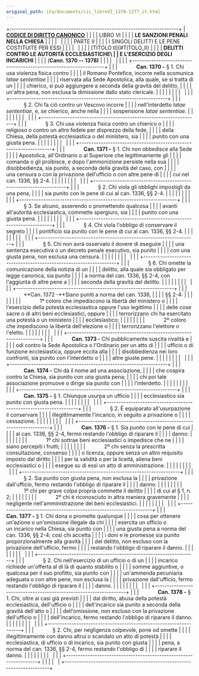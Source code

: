 ```yaml
---
original_path: ita/documents/cic_libroVI_1370-1377_it.html
---
```


+:----------------------------------------------------------------------+
| **[CODICE DI DIRITTO CANONICO](../../cic_index_it.html)**             |
|                                                                       |
| LIBRO VI                                                              |
|                                                                       |
| **LE SANZIONI PENALI NELLA CHIESA**                                   |
|                                                                       |
|                                                                       |
|                                                                       |
| PARTE II                                                              |
|                                                                       |
| I SINGOLI DELITTI E LE PENE COSTITUITE PER ESSI                       |
|                                                                       |
|                                                                       |
|                                                                       |
| [TITOLO II]{#TITOLO_II}                                               |
|                                                                       |
| **DELITTI CONTRO LE AUTORITÀ ECCLESIASTICHE\                          |
| E L\'ESERCIZIO DEGLI INCARICHI**                                      |
|                                                                       |
| (**Cann. 1370 -- 1378)**                                              |
|                                                                       |
|                                                                       |
|                                                                       |
| +------------------------------------------------------------------+  |
| |             **Can. 1370 -** § 1. Chi usa violenza fisica contro  |  |
| | il Romano Pontefice, incorre nella scomunica *latae sententiae*  |  |
| | riservata alla Sede Apostolica, alla quale, se si tratta di un   |  |
| | chierico, si può aggiungere a seconda della gravità del delitto, |  |
| | un'altra pena, non esclusa la dimissione dallo stato clericale.  |  |
| |                                                                  |  |
| |                                                                  |  |
| +------------------------------------------------------------------+  |
| |             § 2. Chi fa ciò contro un Vescovo incorre            |  |
| | nell'interdetto *latae sententiae*, e, se chierico, anche nella  |  |
| | sospensione *latae sententiae*.                                  |  |
| |                                                                  |  |
| |                                                                  |  |
| +------------------------------------------------------------------+  |
| |             § 3. Chi usa violenza fisica contro un chierico o    |  |
| | religioso o contro un altro fedele per disprezzo della fede,     |  |
| | della Chiesa, della potestà ecclesiastica o del ministero, sia   |  |
| | punito con una giusta pena.                                      |  |
| |                                                                  |  |
| |                                                                  |  |
| +------------------------------------------------------------------+  |
| |             **Can. 1371 -** § 1. Chi non obbedisce alla Sede     |  |
| | Apostolica, all'Ordinario o al Superiore che legittimamente gli  |  |
| | comanda o gli proibisce, e dopo l'ammonizione persiste nella sua |  |
| | disobbedienza, sia punito, a seconda della gravità del caso, con |  |
| | una censura o con la privazione dell'ufficio o con altre pene di |  |
| | cui nel can. 1336, §§ 2-4.                                       |  |
| |                                                                  |  |
| |                                                                  |  |
| +------------------------------------------------------------------+  |
| |             § 2. Chi viola gli obblighi impostigli da una pena,  |  |
| | sia punito con le pene di cui al can. 1336, §§ 2-4.              |  |
| |                                                                  |  |
| |                                                                  |  |
| +------------------------------------------------------------------+  |
| |             § 3. Se alcuno, asserendo o promettendo qualcosa     |  |
| | avanti all'autorità ecclesiastica, commette spergiuro, sia       |  |
| | punito con una giusta pena.                                      |  |
| |                                                                  |  |
| |                                                                  |  |
| +------------------------------------------------------------------+  |
| |             § 4. Chi viola l'obbligo di conservare il segreto    |  |
| | pontificio sia punito con le pene di cui al can. 1336, §§ 2-4.   |  |
| |                                                                  |  |
| |                                                                  |  |
| +------------------------------------------------------------------+  |
| |             § 5. Chi non avrà osservato il dovere di eseguire    |  |
| | una sentenza esecutiva o un decreto penale esecutivo, sia punito |  |
| | con una giusta pena, non esclusa una censura.                    |  |
| |                                                                  |  |
| |                                                                  |  |
| +------------------------------------------------------------------+  |
| |             § 6. Chi omette la comunicazione della notizia di un |  |
| | delitto, alla quale sia obbligato per legge canonica, sia punito |  |
| | a norma del can. 1336, §§ 2-4, con l'aggiunta di altre pene a    |  |
| | seconda della gravità del delitto.                               |  |
| |                                                                  |  |
| |                                                                  |  |
| +------------------------------------------------------------------+  |
| |             **Can. 1372 -**Siano puniti a norma del can. 1336,   |  |
| | §§ 2-4:                                                          |  |
| |                                                                  |  |
| |             1º coloro che impediscono la libertà del ministero o |  |
| | l'esercizio della potestà ecclesiastica oppure l'uso legittimo   |  |
| | delle cose sacre o di altri beni ecclesiastici, oppure           |  |
| | terrorizzano chi ha esercitato una potestà o un ministero        |  |
| | ecclesiastico;                                                   |  |
| |                                                                  |  |
| |             2º coloro che impediscono la libertà dell'elezione o |  |
| | terrorizzano l'elettore o l'eletto.                              |  |
| |                                                                  |  |
| |                                                                  |  |
| +------------------------------------------------------------------+  |
| |             **Can. 1373 -** Chi pubblicamente suscita rivalità e |  |
| | odi contro la Sede Apostolica o l'Ordinario per un atto di       |  |
| | ufficio o di funzione ecclesiastica, oppure eccita alla          |  |
| | disobbedienza nei loro confronti, sia punito con l'interdetto o  |  |
| | altre giuste pene.                                               |  |
| |                                                                  |  |
| |                                                                  |  |
| +------------------------------------------------------------------+  |
| |             **Can. 1374 -** Chi dà il nome ad una associazione,  |  |
| | che cospira contro la Chiesa, sia punito con una giusta pena;    |  |
| | chi poi tale associazione promuove o dirige sia punito con       |  |
| | l'interdetto.                                                    |  |
| |                                                                  |  |
| |                                                                  |  |
| +------------------------------------------------------------------+  |
| |             **Can. 1375 -** § 1. Chiunque usurpa un ufficio      |  |
| | ecclesiastico sia punito con giusta pena.                        |  |
| |                                                                  |  |
| |                                                                  |  |
| +------------------------------------------------------------------+  |
| |             § 2. È equiparato all'usurpazione il conservare      |  |
| | illegittimamente l'incarico, in seguito a privazione o           |  |
| | cessazione.                                                      |  |
| |                                                                  |  |
| |                                                                  |  |
| +------------------------------------------------------------------+  |
| |             **Can. 1376 -** § 1. Sia punito con le pene di cui   |  |
| | al can. 1336, §§ 2-4, fermo restando l'obbligo di riparare il    |  |
| | danno:                                                           |  |
| |                                                                  |  |
| |             1º chi sottrae beni ecclesiastici o impedisce che ne |  |
| | siano percepiti i frutti;                                        |  |
| |                                                                  |  |
| |             2º chi senza la prescritta consultazione, consenso   |  |
| | o licenza, oppure senza un altro requisito imposto dal diritto   |  |
| | per la validità o per la liceità, aliena beni ecclesiastici o    |  |
| | esegue su di essi un atto di amministrazione.                    |  |
| |                                                                  |  |
| |                                                                  |  |
| +------------------------------------------------------------------+  |
| |             § 2. Sia punito con giusta pena, non esclusa la      |  |
| | privazione dall'ufficio, fermo restando l'obbligo di riparare il |  |
| | danno:                                                           |  |
| |                                                                  |  |
| |             1º chi per grave colpa propria commette il delitto   |  |
| | di cui al § 1, n. 2;                                             |  |
| |                                                                  |  |
| |             2º chi è riconosciuto in altra maniera gravemente    |  |
| | negligente nell'amministrazione dei beni ecclesiastici.          |  |
| |                                                                  |  |
| |                                                                  |  |
| +------------------------------------------------------------------+  |
| |             **Can. 1377 -** § 1. Chi dona o promette qualunque   |  |
| | cosa per ottenere un'azione o un'omissione illegale da chi       |  |
| | esercita un ufficio o un incarico nella Chiesa, sia punito con   |  |
| | una giusta pena a norma del can. 1336, §§ 2-4; così chi accetta  |  |
| | i doni e le promesse sia punito proporzionalmente alla gravità   |  |
| | del delitto, non escluso con la privazione dell'ufficio, fermo   |  |
| | restando l'obbligo di riparare il danno.                         |  |
| |                                                                  |  |
| |                                                                  |  |
| +------------------------------------------------------------------+  |
| |             § 2. Chi nell'esercizio di un ufficio o di un        |  |
| | incarico richiede un'offerta al di là di quanto stabilito o      |  |
| | somme aggiuntive, o qualcosa per il suo profitto, sia punito con |  |
| | un'ammenda pecuniaria adeguata o con altre pene, non esclusa la  |  |
| | privazione dall'ufficio, fermo restando l'obbligo di riparare il |  |
| | danno.                                                           |  |
| |                                                                  |  |
| |                                                                  |  |
| +------------------------------------------------------------------+  |
| |             **Can. 1378 -** § 1. Chi, oltre ai casi già previsti |  |
| | dal diritto, abusa della potestà ecclesiastica, dell'ufficio o   |  |
| | dell'incarico sia punito a seconda della gravità dell'atto o     |  |
| | dell'omissione, non escluso con la privazione dell'ufficio o     |  |
| | dell'incarico, fermo restando l'obbligo di riparare il danno.    |  |
| |                                                                  |  |
| |                                                                  |  |
| +------------------------------------------------------------------+  |
| |             § 2. Chi, per negligenza colpevole, pone od omette   |  |
| | illegittimamente con danno altrui o scandalo un atto di potestà  |  |
| | ecclesiastica, di ufficio o di incarico, sia punito con giusta   |  |
| | pena, a norma del can. 1336, §§ 2-4, fermo restando l'obbligo di |  |
| | riparare il danno.                                               |  |
| |                                                                  |  |
| |                                                                  |  |
| +------------------------------------------------------------------+  |
|                                                                       |
|                                                                       |
+-----------------------------------------------------------------------+